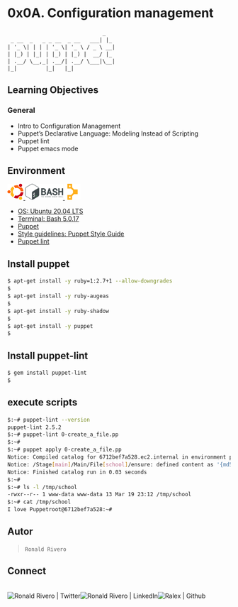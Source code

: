 # 0x0A. Configuration management

```puppet
                              _
 _ __  _   _ _ __  _ __   ___| |_
| '_ \| | | | '_ \| '_ \ / _ \ __|
| |_) | |_| | |_) | |_) |  __/ |_
| .__/ \__,_| .__/| .__/ \___|\__|
|_|         |_|   |_|

```

## Learning Objectives

### General

* Intro to Configuration Management
* Puppet’s Declarative Language: Modeling Instead of Scripting
* Puppet lint
* Puppet emacs mode

## Environment

<div>
<!-- Ubuntu --> <a href="https://ubuntu.com/" target="_blank"><img height="36px" src="https://raw.githubusercontent.com/ralexrivero/xelar_theme_profile/main/icons/ubuntu-icon.svg" alt="Ubuntu"> </a> <!-- GNU Bash --> <a href="https://www.gnu.org/software/bash/" target="_blank"><img height="36px" src="https://raw.githubusercontent.com/ralexrivero/xelar_theme_profile/main/icons/gnu-bash-logo.svg" alt="GNU Bash">
<!-- Puppet --> <a href="https://puppet.com/" target="_blank"><img height="36px" src="https://raw.githubusercontent.com/ralexrivero/xelar_theme_profile/main/icons/puppet.svg" alt="Puppet configuration manager">
</div>

* OS: Ubuntu 20.04 LTS
* Terminal: Bash 5.0.17
* Puppet
* Style guidelines: [Puppet Style Guide](https://docs.puppet.com/puppet/latest/style_guide.html)
* [Puppet lint](https://docs.puppet.com/puppet/latest/reference/puppet_lint.html)

## Install puppet

```bash
$ apt-get install -y ruby=1:2.7+1 --allow-downgrades
$
$ apt-get install -y ruby-augeas
$
$ apt-get install -y ruby-shadow
$
$ apt-get install -y puppet
$
```

## Install puppet-lint

```bash
$ gem install puppet-lint
$
```

## execute scripts

```bash
$:~# puppet-lint --version
puppet-lint 2.5.2
$:~# puppet-lint 0-create_a_file.pp
$:~#
$:~# puppet apply 0-create_a_file.pp
Notice: Compiled catalog for 6712bef7a528.ec2.internal in environment production in 0.04 seconds
Notice: /Stage[main]/Main/File[school]/ensure: defined content as '{md5}f1b70c2a42a98d82224986a612400db9'
Notice: Finished catalog run in 0.03 seconds
$:~#
$:~# ls -l /tmp/school
-rwxr--r-- 1 www-data www-data 13 Mar 19 23:12 /tmp/school
$:~# cat /tmp/school
I love Puppetroot@6712bef7a528:~#
```


## Autor

>```Ronald Rivero```

## Connect

<br>
<div>
<!-- Twitter -->
<a href="https://twitter.com/ralex_uy" target="_blank"> <img align="left" alt="Ronald Rivero | Twitter" src="https://img.shields.io/twitter/follow/ralex_uy?style=social"/> </a>
<!-- Linkedin -->
<a href="https://www.linkedin.com/in/ronald-rivero/" target="_blank"> <img align="left" alt="Ronald Rivero | LinkedIn" src="https://img.shields.io/badge/LinkedIn-Follow-blue?style=social&logo=linkedin"/> </a>
<!-- Github -->
<a href="https://github.com/ralexrivero/" target="_blank"> <img align="left" src="https://img.shields.io/github/followers/ralexrivero?style=social" alt="Ralex | Github"> </a>
</br>
</div>
